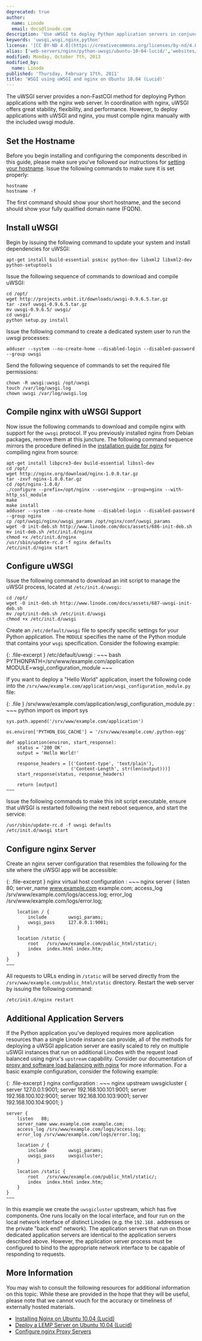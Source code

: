```yaml
---
deprecated: true
author:
  name: Linode
  email: docs@linode.com
description: 'Use uWSGI to deploy Python application servers in conjunction with nginx.'
keywords: 'uwsgi,wsgi,nginx,python'
license: '[CC BY-ND 4.0](https://creativecommons.org/licenses/by-nd/4.0)'
alias: ['web-servers/nginx/python-uwsgi/ubuntu-10-04-lucid/','websites/nginx/wsgi-using-uwsgi-and-nginx-on-ubuntu-10-04-lucid/']
modified: Monday, October 7th, 2013
modified_by:
  name: Linode
published: 'Thursday, February 17th, 2011'
title: 'WSGI using uWSGI and nginx on Ubuntu 10.04 (Lucid)'
---
```




The uWSGI server provides a non-FastCGI method for deploying Python applications with the nginx web server. In coordination with nginx, uWSGI offers great stability, flexibility, and performance. However, to deploy applications with uWSGI and nginx, you must compile nginx manually with the included uwsgi module.

Set the Hostname
----------------

Before you begin installing and configuring the components described in this guide, please make sure you've followed our instructions for [setting your hostname](/docs/getting-started#sph_set-the-hostname). Issue the following commands to make sure it is set properly:

    hostname
    hostname -f

The first command should show your short hostname, and the second should show your fully qualified domain name (FQDN).

Install uWSGI
-------------

Begin by issuing the following command to update your system and install dependencies for uWSGI:

    apt-get install build-essential psmisc python-dev libxml2 libxml2-dev python-setuptools

Issue the following sequence of commands to download and compile uWSGI:

    cd /opt/
    wget http://projects.unbit.it/downloads/uwsgi-0.9.6.5.tar.gz
    tar -zxvf uwsgi-0.9.6.5.tar.gz
    mv uwsgi-0.9.6.5/ uwsgi/
    cd uwsgi/
    python setup.py install

Issue the following command to create a dedicated system user to run the uwsgi processes:

    adduser --system --no-create-home --disabled-login --disabled-password --group uwsgi

Send the following sequence of commands to set the required file permissions:

    chown -R uwsgi:uwsgi /opt/uwsgi
    touch /var/log/uwsgi.log
    chown uwsgi /var/log/uwsgi.log

Compile nginx with uWSGI Support
--------------------------------

Now issue the following commands to download and compile nginx with support for the `uwsgi` protocol. If you previously installed nginx from Debian packages, remove them at this juncture. The following command sequence mirrors the procedure defined in the [installation guide for nginx](/docs/web-servers/nginx/installation/ubuntu-10.04-lucid) for compiling nginx from source:

    apt-get install libpcre3-dev build-essential libssl-dev
    cd /opt/
    wget http://nginx.org/download/nginx-1.0.0.tar.gz
    tar -zxvf nginx-1.0.0.tar.gz
    cd /opt/nginx-1.0.0/
    ./configure --prefix=/opt/nginx --user=nginx --group=nginx --with-http_ssl_module
    make
    make install
    adduser --system --no-create-home --disabled-login --disabled-password --group nginx
    cp /opt/uwsgi/nginx/uwsgi_params /opt/nginx/conf/uwsgi_params
    wget -O init-deb.sh http://www.linode.com/docs/assets/686-init-deb.sh
    mv init-deb.sh /etc/init.d/nginx
    chmod +x /etc/init.d/nginx
    /usr/sbin/update-rc.d -f nginx defaults
    /etc/init.d/nginx start

Configure uWSGI
---------------

Issue the following command to download an init script to manage the uWSGI process, located at `/etc/init.d/uwsgi`:

    cd /opt/
    wget -O init-deb.sh http://www.linode.com/docs/assets/687-uwsgi-init-deb.sh
    mv /opt/init-deb.sh /etc/init.d/uwsgi
    chmod +x /etc/init.d/uwsgi

Create an `/etc/default/uwsgi` file to specify specific settings for your Python application. The `MODULE` specifies the name of the Python module that contains your `wsgi` specification. Consider the following example:

{: .file-excerpt }
/etc/default/uwsgi
:   ~~~ bash
    PYTHONPATH=/srv/www/example.com/application
    MODULE=wsgi_configuration_module
    ~~~

If you want to deploy a "Hello World" application, insert the following code into the `/srv/www/example.com/application/wsgi_configuration_module.py` file:

{: .file }
/srv/www/example.com/application/wsgi\_configuration\_module.py
:   ~~~ python
    import os
    import sys

    sys.path.append('/srv/www/example.com/application')

    os.environ['PYTHON_EGG_CACHE'] = '/srv/www/example.com/.python-egg'

    def application(environ, start_response):
        status = '200 OK'
        output = 'Hello World!'

        response_headers = [('Content-type', 'text/plain'),
                            ('Content-Length', str(len(output)))]
        start_response(status, response_headers)

        return [output]
    ~~~

Issue the following commands to make this init script executable, ensure that uWSGI is restarted following the next reboot sequence, and start the service:

    /usr/sbin/update-rc.d -f uwsgi defaults
    /etc/init.d/uwsgi start

Configure nginx Server
----------------------

Create an nginx server configuration that resembles the following for the site where the uWSGI app will be accessible:

{: .file-excerpt }
nginx virtual host configuration
:   ~~~ nginx
    server {
        listen   80;
        server_name www.example.com example.com;
        access_log /srv/www/example.com/logs/access.log;
        error_log /srv/www/example.com/logs/error.log;

        location / {
            include        uwsgi_params;
            uwsgi_pass     127.0.0.1:9001;
        }

        location /static {
            root   /srv/www/example.com/public_html/static/;
            index  index.html index.htm;
        }
    }
    ~~~

All requests to URLs ending in `/static` will be served directly from the `/srv/www/example.com/public_html/static` directory. Restart the web server by issuing the following command:

    /etc/init.d/nginx restart

Additional Application Servers
------------------------------

If the Python application you've deployed requires more application resources than a single Linode instance can provide, all of the methods for deploying a uWSGI application server are easily scaled to rely on multiple uSWGI instances that run on additional Linodes with the request load balanced using nginx's `upstream` capability. Consider our documentation of [proxy and software load balancing with nginx](/docs/uptime/loadbalancing/how-to-use-nginx-as-a-front-end-proxy-server-and-software-load-balancer) for more information. For a basic example configuration, consider the following example:

{: .file-excerpt }
nginx configuration
:   ~~~ nginx
    upstream uwsgicluster {
         server 127.0.0.1:9001;
         server 192.168.100.101:9001;
         server 192.168.100.102:9001;
         server 192.168.100.103:9001;
         server 192.168.100.104:9001;
    }

    server {
        listen   80;
        server_name www.example.com example.com;
        access_log /srv/www/example.com/logs/access.log;
        error_log /srv/www/example.com/logs/error.log;

        location / {
            include        uwsgi_params;
            uwsgi_pass     uwsgicluster;
        }

        location /static {
            root   /srv/www/example.com/public_html/static/;
            index  index.html index.htm;
        }
    }
    ~~~

In this example we create the `uwsgicluster` upstream, which has five components. One runs locally on the local interface, and four run on the local network interface of distinct Linodes (e.g. the `192.168.` addresses or the private "back end" network). The application servers that run on those dedicated application servers are identical to the application servers described above. However, the application server process must be configured to bind to the appropriate network interface to be capable of responding to requests.

More Information
----------------

You may wish to consult the following resources for additional information on this topic. While these are provided in the hope that they will be useful, please note that we cannot vouch for the accuracy or timeliness of externally hosted materials.

- [Installing Nginx on Ubuntu 10.04 (Lucid)](/docs/web-servers/nginx/installation/ubuntu-10.04-lucid)
- [Deploy a LEMP Server on Ubuntu 10.04 (Lucid)](/docs/lemp-guides/ubuntu-10.04-lucid/)
- [Configure nginx Proxy Servers](/docs/uptime/loadbalancing/how-to-use-nginx-as-a-front-end-proxy-server-and-software-load-balancer)
